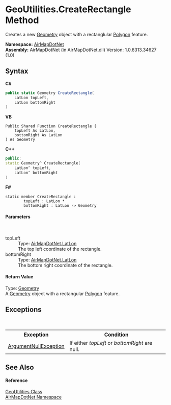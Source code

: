 # GeoUtilities.CreateRectangle Method 
 

Creates a new <a href="22f02f42-8eee-a3f1-6c1a-cfe4163ef04e">Geometry</a> object with a rectanglular <a href="7c0a51c2-e5e6-9f74-2927-3130cb70daf9">Polygon</a> feature.

**Namespace:**&nbsp;<a href="b5783ccd-d544-c2c9-c0be-1f622d02460a">AirMapDotNet</a><br />**Assembly:**&nbsp;AirMapDotNet (in AirMapDotNet.dll) Version: 1.0.6313.34627 (1.0)

## Syntax

**C#**<br />
``` C#
public static Geometry CreateRectangle(
	LatLon topLeft,
	LatLon bottomRight
)
```

**VB**<br />
``` VB
Public Shared Function CreateRectangle ( 
	topLeft As LatLon,
	bottomRight As LatLon
) As Geometry
```

**C++**<br />
``` C++
public:
static Geometry^ CreateRectangle(
	LatLon^ topLeft, 
	LatLon^ bottomRight
)
```

**F#**<br />
``` F#
static member CreateRectangle : 
        topLeft : LatLon * 
        bottomRight : LatLon -> Geometry 

```


#### Parameters
&nbsp;<dl><dt>topLeft</dt><dd>Type: <a href="a7e51562-8516-7f75-bd21-4eaf0cd97fa8">AirMapDotNet.LatLon</a><br />The top left coordinate of the rectangle.</dd><dt>bottomRight</dt><dd>Type: <a href="a7e51562-8516-7f75-bd21-4eaf0cd97fa8">AirMapDotNet.LatLon</a><br />The bottom right coordinate of the rectangle.</dd></dl>

#### Return Value
Type: <a href="22f02f42-8eee-a3f1-6c1a-cfe4163ef04e">Geometry</a><br />A <a href="22f02f42-8eee-a3f1-6c1a-cfe4163ef04e">Geometry</a> object with a rectangular <a href="7c0a51c2-e5e6-9f74-2927-3130cb70daf9">Polygon</a> feature.

## Exceptions
&nbsp;<table><tr><th>Exception</th><th>Condition</th></tr><tr><td><a href="http://msdn2.microsoft.com/en-us/library/27426hcy" target="_blank">ArgumentNullException</a></td><td>If either *topLeft* or *bottomRight* are null.</td></tr></table>

## See Also


#### Reference
<a href="8cae3b62-f389-69a7-f70a-44b064be549f">GeoUtilities Class</a><br /><a href="b5783ccd-d544-c2c9-c0be-1f622d02460a">AirMapDotNet Namespace</a><br />